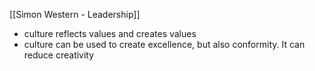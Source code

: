 [[Simon Western - Leadership]]

- culture reflects values and creates values
- culture can be used to create excellence, but also conformity. It can reduce creativity